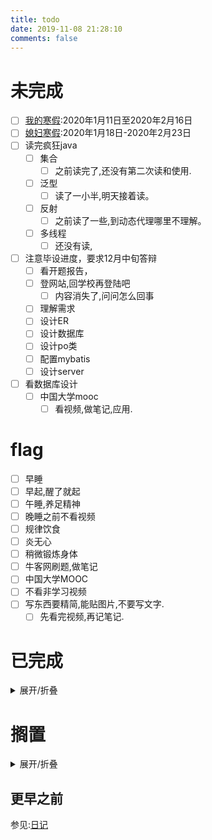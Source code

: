 ```yaml
---
title: todo
date: 2019-11-08 21:28:10
comments: false
---
```


# 未完成
- [ ] [我的寒假](http://jwc.njupt.edu.cn/2015/1229/c1528a46789/page.htm):2020年1月11日至2020年2月16日
- [ ] [媳妇寒假](http://www.njust.edu.cn/3719/list.htm):2020年1月18日-2020年2月23日
- [ ] 读完疯狂java
    - [ ] 集合
        - [ ] 之前读完了,还没有第二次读和使用.
    - [ ] 泛型
        - [ ] 读了一小半,明天接着读。
    - [ ] 反射
        - [ ] 之前读了一些,到动态代理哪里不理解。
    - [ ] 多线程
        - [ ] 还没有读,
- [ ] 注意毕设进度，要求12月中旬答辩
    - [ ] 看开题报告，
    - [ ] 登网站,回学校再登陆吧
        - [ ] 内容消失了,问问怎么回事
    - [ ] 理解需求
    - [ ] 设计ER
    - [ ] 设计数据库
    - [ ] 设计po类
    - [ ] 配置mybatis
    - [ ] 设计server
- [ ] 看数据库设计
    - [ ] 中国大学mooc
      - [ ] 看视频,做笔记,应用.

# flag
- [ ] 早睡
- [ ] 早起,醒了就起
- [ ] 午睡,养足精神
- [ ] 晚睡之前不看视频
- [ ] 规律饮食
- [ ] 炎无心
- [ ] 稍微锻炼身体
- [ ] 牛客网刷题,做笔记
- [ ] 中国大学MOOC
- [ ] 不看非学习视频
- [ ] 写东西要精简,能贴图片,不要写文字.
    - [ ] 先看完视频,再记笔记.

# 已完成
<details><summary>展开/折叠</summary>

## 2019年12月21日
- [x] 昨晚熬夜,没能早起.
- [x] 为了排遣,看了些剧,以后就专门睡觉,不要搞这些浪费精力.
- [x] 今天就多休息吧,养好身体,养好精神.
- [x] 更新`MyJavaTools`,拆分子参数为单独的命令:
  - [x] m:专门生成`markdown`程序.
  - [x] s:专门用来处理字符串
    - [x] 删除空行
    - [x] 编程一行
  - [x] html:专门生成html程序.
  - [x] suanfa:保存一下常用的算法.
- [x] 规律饮食

## 2019年12月20日
- [x] 早起
  - [x] 今天七点多就醒了,很好.
- [x] 继续修改`MarkdownTools.`
- [x] 午睡
- [x] 更新`Idea`到2019.3版本,下载`Idea2017`
  - [x] 但是我还是不知道为什么闪退
- [x] 修改`JVM`内存,看网上的文章乱配的,看来得看`JVM`相关的书籍了.
- [x] 炎无心
- [x] 修改`MarkdownTools`,修复参数错误问题.
  - [x] 合并命令,创建第一个命令参数的快捷命令.
  - [x] 添加地址转换命令`s cvpath`
- [x] 身体不舒服,熬夜了,下不为例.

## 2019年12月19日
- [x] 找辅导员注册
  - [x] 信息办下午一点半后处理
- [x] 延期申请.
  - [x] 表格不对,重新填表.
  - [x] 已经交给贾华老师
- [x] 约会
- [x] 保修热水器:18951691953
- [x] 修改m程序
- [x] 早睡

</details>

# 搁置
<details><summary>展开/折叠</summary>

- [ ] 了解java新的日期时间API的使用  https://m.jb51.net/article/110245.htm
- [ ] 下个月关闭,移动网盘,6个月视频会员自动取消
- [ ] 手机上下载的劳动合同注意点.微博收藏中的
- [ ] 在线编程网站收集
- [ ] https://c.runoob.com/front-end/61
- [ ] https://m.runoob.com/try/try2.php?filename=tryhtml_hr
- [ ] 日期时间API https://www.cnblogs.com/liqiangchn/p/11974355.html
- [ ] eclipse画er图
    - [ ] 下载插件
- [ ] idea画er图
- [ ] Navicat画ER图.
    - [ ] 根据E-R图生成表
- [ ] 还钱
    - [ ] 已经还了,等审核.明天看看审核通过了没
- [ ] 写使用Gitalk评论系统的文档.
- [x] ubuntu中安装软件
    - [ ] 安装Mysql
    - [ ] 安装Navicat.
- [ ] 有空了解一下
- [ ] Linux和Window下打开一个文件的不同.
    - [ ] 修改标记即可
    - [ ] 先写个测试类
    - [ ] 打包，linux下运行
- [ ] [了解开源协议](https://blog.51cto.com/holison/1930805)
- [ ] [菜鸟翻译插件](https://www.oschina.net/news/111842/probie-released)
- [ ] [tar命令](https://jingyan.baidu.com/article/5553fa8292599665a23934bd.html)
- [ ] [955公司](https://mp.weixin.qq.com/s/TQb2ZmW9lQzxd6YyksNagg)
- [ ] 996ICU
- [ ] 收集算法到搜狗输入法中以应对在线笔试题.
- [ ] 你没有什么想对我说的吗
- [ ] [面试书籍](https://mp.weixin.qq.com/s/vwvOtkgILIRETmMjV11rcw)
- [ ] vue
- [ ] SpringBoot
- [ ] redis
- [ ] queryselectorAll
- [ ] 添加增强:m img支持:支持给markdown图片添加alt
- [ ] Junit
- [ ] 设计模式
- [ ] [生活常识](https://mp.weixin.qq.com/s/APx0nIkIwf9tXGc9FTM9VA)
- [ ] [程序员小灰选择排序](https://mp.weixin.qq.com/s/gDR9QFtl5unJZFcOiX4NNg)
- [ ] 漫画算法——小灰的算法之旅
- [ ] 排序算法总结
- [ ] 微信订阅号开发
- [ ] https://mp.weixin.qq.com/s/-RtuGb33X5IvZLD2ufwb_Q
- [ ] https://mp.weixin.qq.com/s/y_ozO8BnH6YkoFh_Oq8M1w

</details>

## 更早之前
参见:[日记](/categories/日记/)

</details>
